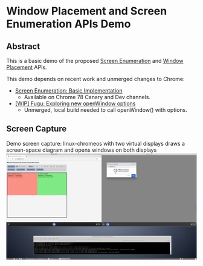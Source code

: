 # Window Placement and Screen Enumeration APIs Demo

## Abstract

This is a basic demo of the proposed
[Screen Enumeration](https://github.com/spark008/screen-enumeration) and
[Window Placement](https://github.com/spark008/window-placement) APIs.

This demo depends on recent work and unmerged changes to Chrome:
* [Screen Enumeration: Basic Implementation](https://chromium-review.googlesource.com/c/chromium/src/+/1759890)
  * Available on Chrome 78 Canary and Dev channels.
* [\[WIP\] Fugu: Exploring new openWindow options](https://chromium-review.googlesource.com/c/chromium/src/+/1767282)
  * Unmerged, local build needed to call openWindow() with options.

## Screen Capture

Demo screen capture: linux-chromeos with two virtual displays draws a screen-space diagram and opens windows on both displays<br>
<a href="demo_screen_capture.webm"><img src="demo_screen_capture.png" alt="Demo Screen Capture - linux-chromeos with two virtual displays" width="1200"></a>
